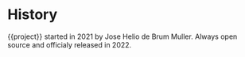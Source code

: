 # History

{{project}} started in 2021 by Jose Helio de Brum Muller. Always open source and officialy released in 2022.